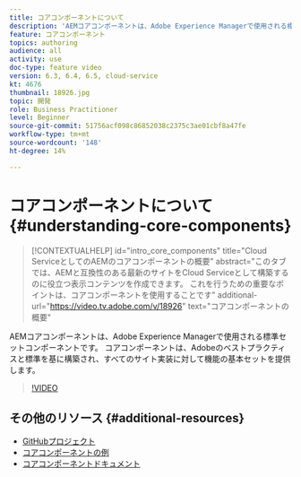 ```yaml
---
title: コアコンポーネントについて
description: 'AEMコアコンポーネントは、Adobe Experience Managerで使用される標準セットコンポーネントです。 コアコンポーネントは、Adobeのベストプラクティスと標準を基に構築され、すべてのサイト実装に対して機能の基本セットを提供します。 '
feature: コアコンポーネント
topics: authoring
audience: all
activity: use
doc-type: feature video
version: 6.3, 6.4, 6.5, cloud-service
kt: 4676
thumbnail: 18926.jpg
topic: 開発
role: Business Practitioner
level: Beginner
source-git-commit: 51756acf098c86852038c2375c3ae01cbf8a47fe
workflow-type: tm+mt
source-wordcount: '148'
ht-degree: 14%

---
```



# コアコンポーネントについて{#understanding-core-components}

>[!CONTEXTUALHELP]
>id="intro_core_components"
>title="Cloud ServiceとしてのAEMのコアコンポーネントの概要"
>abstract="このタブでは、AEMと互換性のある最新のサイトをCloud Serviceとして構築するのに役立つ表示コンテンツを作成できます。 これを行うための重要なポイントは、コアコンポーネントを使用することです"
>additional-url="https://video.tv.adobe.com/v/18926" text="コアコンポーネントの概要"

AEMコアコンポーネントは、Adobe Experience Managerで使用される標準セットコンポーネントです。 コアコンポーネントは、Adobeのベストプラクティスと標準を基に構築され、すべてのサイト実装に対して機能の基本セットを提供します。

>[!VIDEO](https://video.tv.adobe.com/v/18926/?quality=12&learn=on)

## その他のリソース {#additional-resources}

* [GitHubプロジェクト](https://github.com/adobe/aem-core-wcm-components)
* [コアコンポーネントの例](https://www.aemcomponents.dev/)
* [コアコンポーネントドキュメント](https://docs.adobe.com/content/help/ja/experience-manager-core-components/using/introduction.html)
